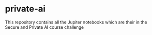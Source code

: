 # private-ai
This repository contains all the Jupiter notebooks which are their in the Secure and Private AI course challenge
